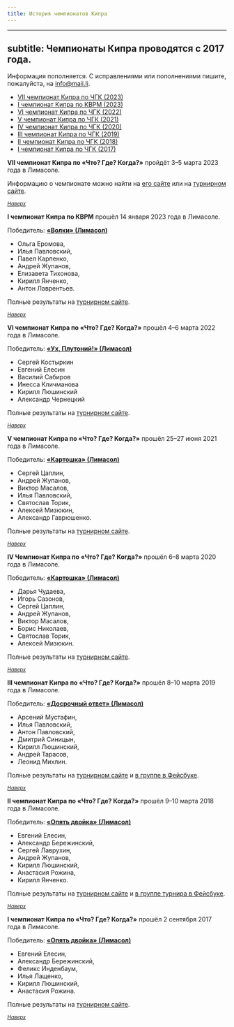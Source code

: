 ```yaml
---
title: История чемпионатов Кипра
---
```


---
subtitle: Чемпионаты Кипра проводятся с 2017 года.
---

Информация пополняется. С исправлениями или пополнениями пишите, пожалуйста, на <info@maii.li>.

- [VII чемпионат Кипра по ЧГК (2023)](#2023-chgk)
- [I чемпионат Кипра по КВРМ (2023)](#2023-kvrm)
- [VI чемпионат Кипра по ЧГК (2022)](#2022)
- [V чемпионат Кипра по ЧГК (2021)](#2021)
- [IV чемпионат Кипра по ЧГК (2020)](#2020)
- [III чемпионат Кипра по ЧГК (2019)](#2019)
- [II чемпионат Кипра по ЧГК (2018)](#2018)
- [I чемпионат Кипра по ЧГК (2017)](#2017)

**VII чемпионат Кипра по «Что? Где? Когда?»** пройдёт 3–5 марта 2023 года в Лимасоле. <a name="2023-chgk"></a> 

Информацию о чемпионате можно найти на [его сайте](http://chempionat-kipra-po-chgk.mozello.ru/) или на [турнирном сайте](https://rating.chgk.info/tournament/8696).

<small>*[Наверх](#atop)*</small>

**I чемпионат Кипра по КВРМ** прошёл 14 января 2023 года в Лимасоле. <a name="2023-kvrm"></a> 

Победитель: **[«Волки» (Лимасол)](https://rating.chgk.info/teams/87345)**
- Ольга Еромова, 
- Илья Павловский, 
- Павел Карпенко, 
- Андрей Жупанов, 
- Елизавета Тихонова, 
- Кирилл Янченко, 
- Антон Лаврентьев.

Полные результаты на [турнирном сайте](https://rating.chgk.info/tournament/8663).

<small>*[Наверх](#atop)*</small>

**VI чемпионат Кипра по «Что? Где? Когда?»** прошёл 4–6 марта 2022 года в Лимасоле. <a name="2022"></a> 

Победитель: **[«Ух, Плутоний!» (Лимасол)](https://rating.chgk.info/team/80378)**
- Сергей Костыркин
- Евгений Елесин
- Василий Сабиров
- Инесса Кличманова
- Кирилл Люшинский
- Александр Чернецкий

Полные результаты на [турнирном сайте](https://rating.chgk.info/tournament/7392).

<small>*[Наверх](#atop)*</small>

**V чемпионат Кипра по «Что? Где? Когда?»** прошёл 25–27 июня 2021 года в Лимасоле. <a name="2021"></a>

Победитель: **[«Картошка» (Лимасол)](https://rating.chgk.info/teams/61256)**
- Сергей Цаплин,
- Андрей Жупанов,
- Виктор Масалов,
- Илья Павловский,
- Святослав Торик,
- Алексей Мизюкин,
- Александр Гаврюшенко.

Полные результаты на [турнирном сайте](https://rating.chgk.info/tournament/6347).

<small>*[Наверх](#atop)*</small>

**IV Чемпионат Кипра по «Что? Где? Когда?»** прошёл 6–8 марта 2020 года в Лимасоле. <a name="2020"></a>

Победитель: **[«Картошка» (Лимасол)](https://rating.chgk.info/teams/61256)**
- Дарья Чудаева,
- Игорь Сазонов,
- Сергей Цаплин,
- Андрей Жупанов,
- Виктор Масалов,
- Борис Николаев,
- Святослав Торик,
- Алексей Мизюкин.

Полные результаты на [турнирном сайте](https://rating.chgk.info/tournament/5746).

<small>*[Наверх](#atop)*</small>

**III чемпионат Кипра по «Что? Где? Когда?»** прошёл 8–10 марта 2019 года в Лимасоле. <a name="2019"></a> 

Победитель: **[«Досрочный ответ» (Лимасол)](https://rating.chgk.info/teams/62597)**
- Арсений Мустафин,
- Илья Павловский,
- Антон Павловский,
- Дмитрий Синицын,
- Кирилл Люшинский,
- Андрей Тарасов,
- Леонид Михлин.

Полные результаты на [турнирном сайте](https://rating.chgk.info/tournament/5111) и [в группе в Фейсбуке](https://www.facebook.com/groups/520627218339389/permalink/712508315817944/).

<small>*[Наверх](#atop)*</small>

**II чемпионат Кипра по «Что? Где? Когда?»** прошёл 9–10 марта 2018 года в Лимасоле. <a name="2018"></a> 

Победитель: **[«Опять двойка» (Лимасол)](https://rating.chgk.info/teams/59456)**
- Евгений Елесин,
- Александр Бережинский,
- Сергей Лаврухин,
- Андрей Жупанов,
- Кирилл Люшинский,
- Анастасия Рожина,
- Кирилл Янченко.

Полные результаты на [турнирном сайте](https://rating.chgk.info/tournament/4530) и [в группе турнира в Фейсбуке](https://www.facebook.com/permalink.php?story_fbid=pfbid0fFUUxtzgcKJjgkFgsXnuwiNWsssLtGPsTJ3KGJ7Qo8F8YGdqQdEPGPF56nnEuER8l&id=1685250964818377).

<small>*[Наверх](#atop)*</small>

**I чемпионат Кипра по «Что? Где? Когда?»** прошёл 2 сентября 2017 года в Лимасоле. <a name="2017"></a>

Победитель: **[«Опять двойка» (Лимасол)](https://rating.chgk.info/teams/59456)**
- Евгений Елесин,
- Александр Бережинский,
- Феликс Инденбаум,
- Илья Лащенко,
- Кирилл Люшинский,
- Анастасия Рожина.

Полные результаты на [турнирном сайте](https://rating.chgk.info/tournament/4466).

<small>*[Наверх](#atop)*</small>